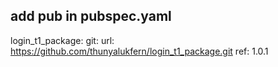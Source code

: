 ## add pub in pubspec.yaml
 login_t1_package:
    git:
      url: https://github.com/thunyalukfern/login_t1_package.git
      ref: 1.0.1